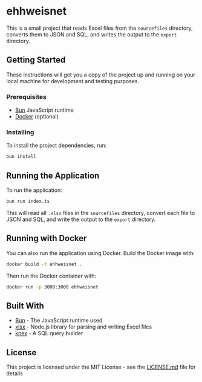 # ehhweisnet

This is a small project that reads Excel files from the `sourcefiles` directory, converts them to JSON and SQL, and writes the output to the `export` directory.

## Getting Started

These instructions will get you a copy of the project up and running on your local machine for development and testing purposes.

### Prerequisites

- [Bun](https://bun.sh) JavaScript runtime
- [Docker](https://www.docker.com/) (optional)

### Installing

To install the project dependencies, run:

```bash
bun install
```

## Running the Application

To run the application:

```bash
bun run index.ts
```

This will read all `.xlsx` files in the `sourcefiles` directory, convert each file to JSON and SQL, and write the output to the `export` directory.

## Running with Docker

You can also run the application using Docker. Build the Docker image with:

```bash
docker build -t ehhweisnet .
```

Then run the Docker container with:

```bash
docker run -p 3000:3000 ehhweisnet
```

## Built With

- [Bun](https://bun.sh) - The JavaScript runtime used
- [xlsx](https://www.npmjs.com/package/xlsx) - Node.js library for parsing and writing Excel files
- [knex](https://knexjs.org/) - A SQL query builder


## License

This project is licensed under the MIT License - see the [LICENSE.md](LICENSE.md) file for details
```